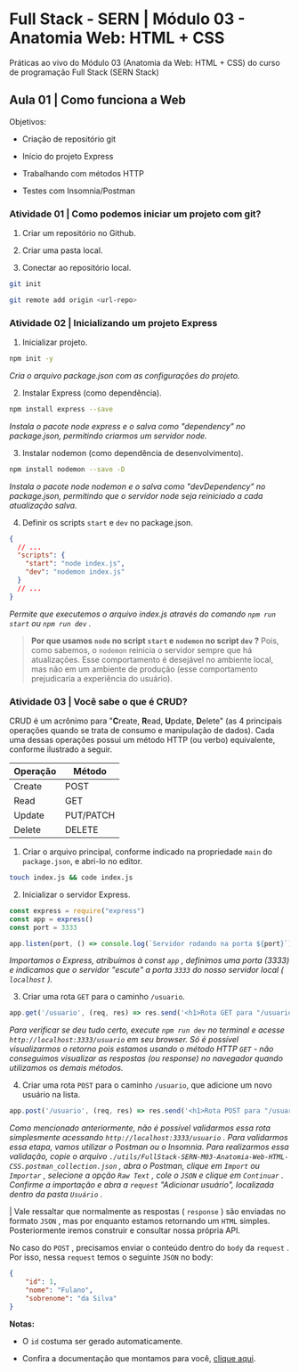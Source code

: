 # Full Stack - SERN | Módulo 03 - Anatomia Web: HTML + CSS

Práticas ao vivo do Módulo 03 (Anatomia da Web: HTML + CSS) do curso de programação Full Stack (SERN Stack)

## Aula 01 | Como funciona a Web

Objetivos:

* Criação de repositório git

* Início do projeto Express

* Trabalhando com métodos HTTP

* Testes com Insomnia/Postman

### Atividade 01 | Como podemos iniciar um projeto com git?

1. Criar um repositório no Github.

2. Criar uma pasta local.

3. Conectar ao repositório local.

```sh
git init

git remote add origin <url-repo>
```

### Atividade 02 | Inicializando um projeto Express

1. Inicializar projeto.

```sh
npm init -y
```

_Cria o arquivo package.json com as configurações do projeto._

2. Instalar Express (como dependência).

```sh
npm install express --save
```

_Instala o pacote node express e o salva como "dependency" no package.json, permitindo criarmos um servidor node._

3. Instalar nodemon (como dependência de desenvolvimento).

```sh
npm install nodemon --save -D
```

_Instala o pacote node nodemon e o salva como "devDependency" no package.json, permitindo que o servidor node seja reiniciado a cada atualização salva._

4. Definir os scripts `start` e `dev` no package.json.

```json
{
  // ...
  "scripts": {
    "start": "node index.js",
    "dev": "nodemon index.js"
  }
  // ...
}
```

_Permite que executemos o arquivo index.js através do comando `npm run start` ou `npm run dev` ._

> **Por que usamos `node` no script `start` e `nodemon` no script `dev` ?** Pois, como sabemos, o `nodemon` reinicia o servidor sempre que há atualizações. Esse comportamento é desejável no ambiente local, mas não em um ambiente de produção (esse comportamento prejudicaria a experiência do usuário).

### Atividade 03 | Você sabe o que é CRUD?

CRUD é um acrônimo para "**C**reate, **R**ead, **U**pdate, **D**elete" (as 4 principais operações quando se trata de consumo e manipulação de dados). Cada uma dessas operações possui um método HTTP (ou verbo) equivalente, conforme ilustrado a seguir.

| Operação | Método    |
| -------- | --------- |
| Create   | POST      |
| Read     | GET       |
| Update   | PUT/PATCH |
| Delete   | DELETE    |

1. Criar o arquivo principal, conforme indicado na propriedade `main` do `package.json`, e abri-lo no editor.

```sh
touch index.js && code index.js
```

2. Inicializar o servidor Express.

```js
const express = require("express")
const app = express()
const port = 3333

app.listen(port, () => console.log(`Servidor rodando na porta ${port}`))
```

_Importamos o Express, atribuímos à const `app` , definimos uma porta (3333) e indicamos que o servidor "escute" a porta `3333` do nosso servidor local ( `localhost` )._

3. Criar uma rota `GET` para o caminho `/usuario`.

```js
app.get('/usuario', (req, res) => res.send('<h1>Rota GET para "/usuario"</h1>'))
```

_Para verificar se deu tudo certo, execute `npm run dev` no terminal e acesse `http://localhost:3333/usuario` em seu browser. Só é possível visualizarmos o retorno pois estamos usando o método HTTP `GET` - não conseguimos visualizar as respostas (ou response) no navegador quando utilizamos os demais métodos._

4. Criar uma rota `POST` para o caminho `/usuario`, que adicione um novo usuário na lista.

```js
app.post('/usuario', (req, res) => res.send('<h1>Rota POST para "/usuario"</h1>'))
```

_Como mencionado anteriormente, não é possível validarmos essa rota simplesmente acessando `http://localhost:3333/usuario` . Para validarmos essa etapa, vamos utilizar o Postman ou o Insomnia. Para realizarmos essa validação, copie o arquivo `./utils/FullStack-SERN-M03-Anatomia-Web-HTML-CSS.postman_collection.json` , abra o Postman, clique em `Import` ou `Importar` , selecione a opção `Raw Text` , cole o `JSON` e clique em `Continuar` . Confirme a importação e abra a `request` "Adicionar usuário", localizada dentro da pasta `Usuário` ._

| Vale ressaltar que normalmente as respostas ( `response` ) são enviadas no formato `JSON` , mas por enquanto estamos retornando um `HTML` simples. Posteriormente iremos construir e consultar nossa própria API.

No caso do `POST` , precisamos enviar o conteúdo dentro do `body` da `request` . Por isso, nessa `request` temos o seguinte `JSON` no body:

```json
{
    "id": 1,
    "nome": "Fulano",
    "sobrenome": "da Silva"
}
```

**Notas:**

- O `id` costuma ser gerado automaticamente.

- Confira a documentação que montamos para você, [clique aqui](https://documenter.getpostman.com/view/6340323/UVyxPYZz).
